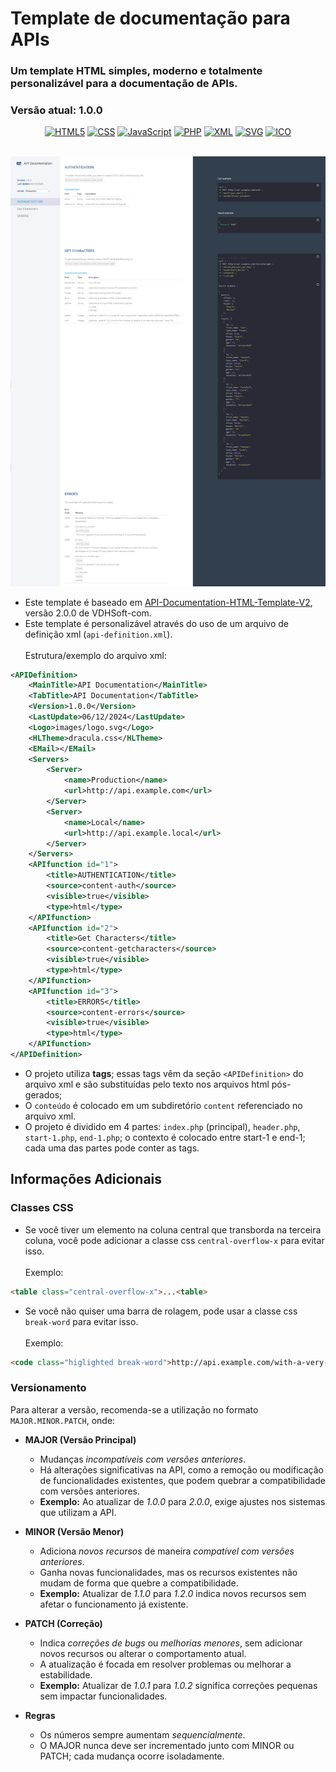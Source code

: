 
# Template de documentação para APIs

### Um template HTML simples, moderno e totalmente personalizável para a documentação de APIs.
### Versão atual: 1.0.0

<div align='center'>
	<a href="https://github.com/Vinicius-CS/API-Doc-Template"><img src="https://img.shields.io/badge/HTML-034c8f?style=flat&logo=html5&logoColor=ffffff" alt="HTML5" /></a>
	<a href="https://github.com/Vinicius-CS/API-Doc-Template"><img src="https://img.shields.io/badge/CSS-034c8f?style=flat&logo=css3&logoColor=ffffff" alt="CSS" /></a>
	<a href="https://github.com/Vinicius-CS/API-Doc-Template"><img src="https://img.shields.io/badge/JavaScript-034c8f?style=flat&logo=javascript&logoColor=ffffff" alt="JavaScript" /></a>
	<a href="https://github.com/Vinicius-CS/API-Doc-Template"><img src="https://img.shields.io/badge/PHP-034c8f?style=flat&logo=php&logoColor=ffffff" alt="PHP" /></a>
	<a href="https://github.com/Vinicius-CS/API-Doc-Template"><img src="https://img.shields.io/badge/XML-034c8f?style=flat&logoColor=ffffff" alt="XML" /></a>
	<a href="https://github.com/Vinicius-CS/API-Doc-Template"><img src="https://img.shields.io/badge/SVG-034c8f?style=flat&logoColor=034c8f&link=https://github.com/Vinicius-CS/API-Doc-Template" alt="SVG" /></a>
	<a href="https://github.com/Vinicius-CS/API-Doc-Template"><img src="https://img.shields.io/badge/ICO-034c8f?style=flat&logoColor=034c8f&link=https://github.com/Vinicius-CS/API-Doc-Template" alt="ICO" /></a>
</div>

<br>

![Template de documentação para APIs](https://github.com/Vinicius-CS/API-Doc-Template/blob/main/images/screenshot.png)

- Este template é baseado em [API-Documentation-HTML-Template-V2](https://github.com/VDHSoft-com/API-Documentation-HTML-Template-V2), versão 2.0.0 de VDHSoft-com.
- Este template é personalizável através do uso de um arquivo de definição xml (`api-definition.xml`).
	<br><br>Estrutura/exemplo do arquivo xml:
```xml
<APIDefinition>
	<MainTitle>API Documentation</MainTitle>
	<TabTitle>API Documentation</TabTitle>
	<Version>1.0.0</Version>
	<LastUpdate>06/12/2024</LastUpdate>
	<Logo>images/logo.svg</Logo>
	<HLTheme>dracula.css</HLTheme>
	<EMail></EMail>
	<Servers>
		<Server>
			<name>Production</name>
			<url>http://api.example.com</url>
		</Server>
		<Server>
			<name>Local</name>
			<url>http://api.example.local</url>
		</Server>
	</Servers>
	<APIfunction id="1">
		<title>AUTHENTICATION</title>
		<source>content-auth</source>
		<visible>true</visible>
		<type>html</type>
	</APIfunction>
	<APIfunction id="2">
		<title>Get Characters</title>
		<source>content-getcharacters</source>
		<visible>true</visible>
		<type>html</type>
	</APIfunction>
	<APIfunction id="3">
		<title>ERRORS</title>
		<source>content-errors</source>
		<visible>true</visible>
		<type>html</type>
	</APIfunction>
</APIDefinition>
```

- O projeto utiliza **tags**; essas tags vêm da seção `<APIDefinition>` do arquivo xml e são substituídas pelo texto nos arquivos html pós-gerados;
- O `conteúdo` é colocado em um subdiretório `content` referenciado no arquivo xml.
- O projeto é dividido em 4 partes: `index.php` (principal), `header.php`, `start-1.php`, `end-1.php`; o contexto é colocado entre start-1 e end-1;
	cada uma das partes pode conter as tags.

## Informações Adicionais

### Classes CSS
- Se você tiver um elemento na coluna central que transborda na terceira coluna, você pode adicionar a classe css `central-overflow-x` para evitar isso.
<br><br>Exemplo:
```html
<table class="central-overflow-x">...<table>
```

- Se você não quiser uma barra de rolagem, pode usar a classe css `break-word` para evitar isso.
<br><br>Exemplo:
```html
<code class="higlighted break-word">http://api.example.com/with-a-very-very-very-very-very-long-end-point-url/get<table>
```

### Versionamento
Para alterar a versão, recomenda-se a utilização no formato `MAJOR.MINOR.PATCH`, onde:

- **MAJOR (Versão Principal)**
  - Mudanças *incompatíveis com versões anteriores*.
  - Há alterações significativas na API, como a remoção ou modificação de funcionalidades existentes, que podem quebrar a compatibilidade com versões anteriores.
  - **Exemplo:** Ao atualizar de *1.0.0* para *2.0.0*, exige ajustes nos sistemas que utilizam a API.

- **MINOR (Versão Menor)**
  - Adiciona *novos recursos* de maneira *compatível com versões anteriores*.
  - Ganha novas funcionalidades, mas os recursos existentes não mudam de forma que quebre a compatibilidade.
  - **Exemplo:** Atualizar de *1.1.0* para *1.2.0* indica novos recursos sem afetar o funcionamento já existente.

- **PATCH (Correção)**
  - Indica *correções de bugs* ou *melhorias menores*, sem adicionar novos recursos ou alterar o comportamento atual.
  - A atualização é focada em resolver problemas ou melhorar a estabilidade.
  - **Exemplo:** Atualizar de *1.0.1* para *1.0.2* significa correções pequenas sem impactar funcionalidades.

- **Regras**
  - Os números sempre aumentam *sequencialmente*.
  - O MAJOR nunca deve ser incrementado junto com MINOR ou PATCH; cada mudança ocorre isoladamente.
